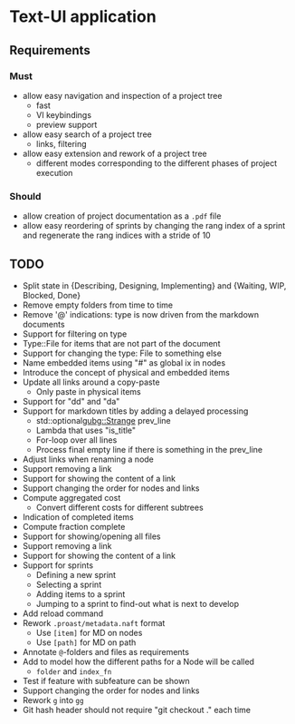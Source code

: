<!--
[proast]
-->
Text-UI application
===================

## Requirements

### Must

* allow easy navigation and inspection of a project tree
  * fast
  * VI keybindings
  * preview support
* allow easy search of a project tree
  * links, filtering
* allow easy extension and rework of a project tree
  * different modes corresponding to the different phases of project execution

### Should

* allow creation of project documentation as a `.pdf` file
* allow easy reordering of sprints by changing the rang index of a sprint and regenerate the rang indices with a stride of 10

## TODO

* Split state in {Describing, Designing, Implementing} and {Waiting, WIP, Blocked, Done}
* Remove empty folders from time to time
* Remove '@' indications: type is now driven from the markdown documents
* Support for filtering on type
* Type::File for items that are not part of the document
* Support for changing the type: File to something else
* Name embedded items using "#<ix>" as global ix in nodes
* Introduce the concept of physical and embedded items
* Update all links around a copy-paste
  * Only paste in physical items
* Support for "dd" and "da"
* Support for markdown titles by adding a delayed processing
  * std::optional<gubg::Strange> prev_line
  * Lambda that uses "is_title"
  * For-loop over all lines
  * Process final empty line if there is something in the prev_line
* Adjust links when renaming a node
* Support removing a link
* Support for showing the content of a link
* Support changing the order for nodes and links
* Compute aggregated cost
  * Convert different costs for different subtrees
* Indication of completed items
* Compute fraction complete
* Support for showing/opening all files
* Support removing a link
* Support for showing the content of a link
* Support for sprints
  * Defining a new sprint
  * Selecting a sprint
  * Adding items to a sprint
  * Jumping to a sprint to find-out what is next to develop
* Add reload command
* Rework `.proast/metadata.naft` format
  * Use `[item]` for MD on nodes
  * Use `[path]` for MD on path
* Annotate `@`-folders and files as requirements
* Add to model how the different paths for a Node will be called
  * `folder` and `index_fn`
* Test if feature with subfeature can be shown
* Support changing the order for nodes and links
* Rework `g` into `gg`
* Git hash header should not require "git checkout ." each time
